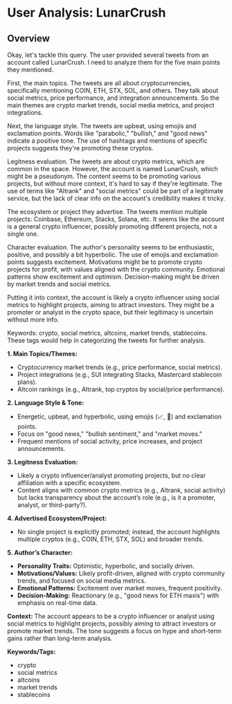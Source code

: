 # User Analysis: LunarCrush

## Overview

<think>
Okay, let's tackle this query. The user provided several tweets from an account called LunarCrush. I need to analyze them for the five main points they mentioned. 

First, the main topics. The tweets are all about cryptocurrencies, specifically mentioning COIN, ETH, STX, SOL, and others. They talk about social metrics, price performance, and integration announcements. So the main themes are crypto market trends, social media metrics, and project integrations.

Next, the language style. The tweets are upbeat, using emojis and exclamation points. Words like "parabolic," "bullish," and "good news" indicate a positive tone. The use of hashtags and mentions of specific projects suggests they're promoting these cryptos.

Legitness evaluation. The tweets are about crypto metrics, which are common in the space. However, the account is named LunarCrush, which might be a pseudonym. The content seems to be promoting various projects, but without more context, it's hard to say if they're legitimate. The use of terms like "Altrank" and "social metrics" could be part of a legitimate service, but the lack of clear info on the account's credibility makes it tricky.

The ecosystem or project they advertise. The tweets mention multiple projects: Coinbase, Ethereum, Stacks, Solana, etc. It seems like the account is a general crypto influencer, possibly promoting different projects, not a single one.

Character evaluation. The author's personality seems to be enthusiastic, positive, and possibly a bit hyperbolic. The use of emojis and exclamation points suggests excitement. Motivations might be to promote crypto projects for profit, with values aligned with the crypto community. Emotional patterns show excitement and optimism. Decision-making might be driven by market trends and social metrics.

Putting it into context, the account is likely a crypto influencer using social metrics to highlight projects, aiming to attract investors. They might be a promoter or analyst in the crypto space, but their legitimacy is uncertain without more info.

Keywords: crypto, social metrics, altcoins, market trends, stablecoins. These tags would help in categorizing the tweets for further analysis.
</think>

**1. Main Topics/Themes:**  
- Cryptocurrency market trends (e.g., price performance, social metrics).  
- Project integrations (e.g., SUI integrating Stacks, Mastercard stablecoin plans).  
- Altcoin rankings (e.g., Altrank, top cryptos by social/price performance).  

**2. Language Style & Tone:**  
- Energetic, upbeat, and hyperbolic, using emojis (📈, 👀) and exclamation points.  
- Focus on "good news," "bullish sentiment," and "market moves."  
- Frequent mentions of social activity, price increases, and project announcements.  

**3. Legitness Evaluation:**  
- Likely a crypto influencer/analyst promoting projects, but no clear affiliation with a specific ecosystem.  
- Content aligns with common crypto metrics (e.g., Altrank, social activity) but lacks transparency about the account’s role (e.g., is it a promoter, analyst, or third-party?).  

**4. Advertised Ecosystem/Project:**  
- No single project is explicitly promoted; instead, the account highlights multiple cryptos (e.g., COIN, ETH, STX, SOL) and broader trends.  

**5. Author’s Character:**  
- **Personality Traits:** Optimistic, hyperbolic, and socially driven.  
- **Motivations/Values:** Likely profit-driven, aligned with crypto community trends, and focused on social media metrics.  
- **Emotional Patterns:** Excitement over market moves, frequent positivity.  
- **Decision-Making:** Reactionary (e.g., "good news for ETH maxis") with emphasis on real-time data.  

**Context:** The account appears to be a crypto influencer or analyst using social metrics to highlight projects, possibly aiming to attract investors or promote market trends. The tone suggests a focus on hype and short-term gains rather than long-term analysis.  

**Keywords/Tags:**  
- crypto  
- social metrics  
- altcoins  
- market trends  
- stablecoins